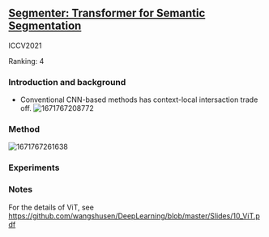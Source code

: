 ## [Segmenter: Transformer for Semantic Segmentation](https://openaccess.thecvf.com/content/ICCV2021/papers/Strudel_Segmenter_Transformer_for_Semantic_Segmentation_ICCV_2021_paper.pdf)

ICCV2021

Ranking: 4

### Introduction and background
- Conventional CNN-based methods has context-local intersaction trade off.
![1671767208772](https://user-images.githubusercontent.com/46414159/209267083-e74d09eb-7d1f-4306-a3ec-9527a78905f3.png)

### Method
![1671767261638](https://user-images.githubusercontent.com/46414159/209267177-1c485e3a-ffd6-4116-9735-63bd49bb775d.png)

### Experiments

### Notes
For the details of ViT, see https://github.com/wangshusen/DeepLearning/blob/master/Slides/10_ViT.pdf
